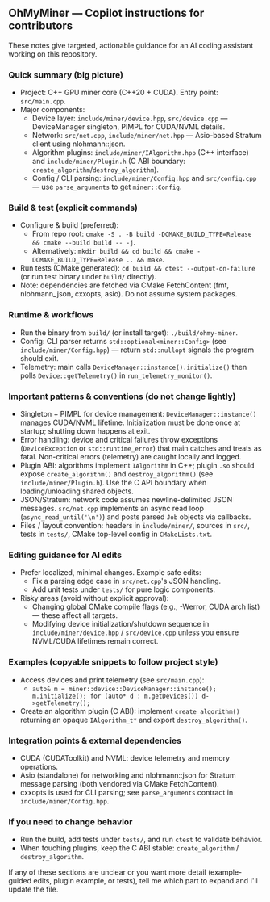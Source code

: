 ## OhMyMiner — Copilot instructions for contributors

These notes give targeted, actionable guidance for an AI coding assistant working on this repository.

### Quick summary (big picture)
- Project: C++ GPU miner core (C++20 + CUDA). Entry point: `src/main.cpp`.
- Major components:
  - Device layer: `include/miner/device.hpp`, `src/device.cpp` — DeviceManager singleton, PIMPL for CUDA/NVML details.
  - Network: `src/net.cpp`, `include/miner/net.hpp` — Asio-based Stratum client using nlohmann::json.
  - Algorithm plugins: `include/miner/IAlgorithm.hpp` (C++ interface) and `include/miner/Plugin.h` (C ABI boundary: `create_algorithm`/`destroy_algorithm`).
  - Config / CLI parsing: `include/miner/Config.hpp` and `src/config.cpp` — use `parse_arguments` to get `miner::Config`.

### Build & test (explicit commands)
- Configure & build (preferred):
  - From repo root: `cmake -S . -B build -DCMAKE_BUILD_TYPE=Release && cmake --build build -- -j`.
  - Alternatively: `mkdir build && cd build && cmake -DCMAKE_BUILD_TYPE=Release .. && make`.
- Run tests (CMake generated): `cd build && ctest --output-on-failure` (or run test binary under `build/` directly).
- Note: dependencies are fetched via CMake FetchContent (fmt, nlohmann_json, cxxopts, asio). Do not assume system packages.

### Runtime & workflows
- Run the binary from `build/` (or install target): `./build/ohmy-miner`.
- Config: CLI parser returns `std::optional<miner::Config>` (see `include/miner/Config.hpp`) — return `std::nullopt` signals the program should exit.
- Telemetry: main calls `DeviceManager::instance().initialize()` then polls `Device::getTelemetry()` in `run_telemetry_monitor()`.

### Important patterns & conventions (do not change lightly)
- Singleton + PIMPL for device management: `DeviceManager::instance()` manages CUDA/NVML lifetime. Initialization must be done once at startup; shutting down happens at exit.
- Error handling: device and critical failures throw exceptions (`DeviceException` or `std::runtime_error`) that main catches and treats as fatal. Non-critical errors (telemetry) are caught locally and logged.
- Plugin ABI: algorithms implement `IAlgorithm` in C++; plugin `.so` should expose `create_algorithm()` and `destroy_algorithm()` (see `include/miner/Plugin.h`). Use the C API boundary when loading/unloading shared objects.
- JSON/Stratum: network code assumes newline-delimited JSON messages. `src/net.cpp` implements an async read loop (`async_read_until('\n')`) and posts parsed `Job` objects via callbacks.
- Files / layout convention: headers in `include/miner/`, sources in `src/`, tests in `tests/`, CMake top-level config in `CMakeLists.txt`.

### Editing guidance for AI edits
- Prefer localized, minimal changes. Example safe edits:
  - Fix a parsing edge case in `src/net.cpp`'s JSON handling.
  - Add unit tests under `tests/` for pure logic components.
- Risky areas (avoid without explicit approval):
  - Changing global CMake compile flags (e.g., -Werror, CUDA arch list) — these affect all targets.
  - Modifying device initialization/shutdown sequence in `include/miner/device.hpp` / `src/device.cpp` unless you ensure NVML/CUDA lifetimes remain correct.

### Examples (copyable snippets to follow project style)
- Access devices and print telemetry (see `src/main.cpp`):
  - `auto& m = miner::device::DeviceManager::instance(); m.initialize(); for (auto* d : m.getDevices()) d->getTelemetry();`
- Create an algorithm plugin (C ABI): implement `create_algorithm()` returning an opaque `IAlgorithm_t*` and export `destroy_algorithm()`.

### Integration points & external dependencies
- CUDA (CUDAToolkit) and NVML: device telemetry and memory operations.
- Asio (standalone) for networking and nlohmann::json for Stratum message parsing (both vendored via CMake FetchContent).
- cxxopts is used for CLI parsing; see `parse_arguments` contract in `include/miner/Config.hpp`.

### If you need to change behavior
- Run the build, add tests under `tests/`, and run `ctest` to validate behavior.
- When touching plugins, keep the C ABI stable: `create_algorithm` / `destroy_algorithm`.

If any of these sections are unclear or you want more detail (example-guided edits, plugin example, or tests), tell me which part to expand and I'll update the file.

